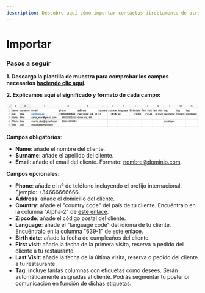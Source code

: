 ```yaml
---
description: Descubre aquí cómo importar contactos directamente de otras bases de datos.
---
```


# Importar

### Pasos a seguir

**1. Descarga la plantilla de muestra para comprobar los campos necesarios** [**haciendo clic aquí**](https://static.cheerfy.com/static-resources/customer\_import\_template\_1.2.csv)**.**

**2. Explicamos aquí el significado y formato de cada campo:**

![](<../../.gitbook/assets/image (170).png>)

**Campos obligatorios**:

* **Name**: añade el nombre del cliente.
* **Surname**: añade el apellido del cliente.
* **Email**: añade el email del cliente. Formato: nombre@dominio.com.

**Campos opcionales**:

* **Phone**: añade el nº de teléfono incluyendo el prefijo internacional. Ejemplo: +34666666666.
* **Address**: añade el domicilio del cliente.
* **Country**: añade el "country code" del país de tu cliente.  Encuéntralo en la columna "Alpha-2" de [este enlace](https://www.iban.com/country-codes).
* **Zipcode**: añade el código postal del cliente.
* **Language**: añade el "language code" del idioma de tu cliente.  Encuéntralo en la columna "639-1" de [este enlace](https://en.wikipedia.org/wiki/List\_of\_ISO\_639-1\_codes).
* **Birth date**: añade la fecha de cumpleaños del cliente.
* **First visit**: añade la fecha de la primera visita, reserva o pedido del cliente a tu restaurante.
* **Last Visit**: añade la fecha de la última visita, reserva o pedido del cliente a tu restaurante.
* **Tag**: incluye tantas columnas con etiquetas como desees. Serán automáticamente asignadas al cliente. Podrás segmentar tu posterior comunicación en función de dichas etiquetas.
